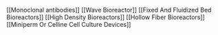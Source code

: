 [[Monoclonal antibodies]]
[[Wave Bioreactor]]
[[Fixed And Fluidized Bed Bioreactors]]
[[High Density Bioreactors]]
[[Hollow Fiber Bioreactors]]
[[Miniperm Or Celline Cell Culture Devices]]
